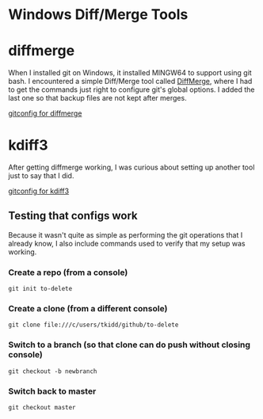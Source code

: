 # Windows Diff/Merge Tools

# diffmerge
When I installed git on Windows, it installed MINGW64 to support using git bash. I encountered a simple Diff/Merge tool called [DiffMerge](https://sourcegear.com/diffmerge/downloads.php), where I had to get the commands just right to configure git's global options. I added the last one so that backup files are not kept after merges.

[gitconfig for diffmerge](./.gitconfig.diffmerge)

# kdiff3
After getting diffmerge working, I was curious about setting up another tool just to say that I did.

[gitconfig for kdiff3](./.gitconfig.kdiff3)


## Testing that configs work

Because it wasn't quite as simple as performing the git operations that I already know, I also include commands used to verify that my setup was working.

### Create a repo (from a console)

    git init to-delete
    
### Create a clone (from a different console)

    git clone file:///c/users/tkidd/github/to-delete
    
### Switch to a branch (so that clone can do push without closing console)

    git checkout -b newbranch
    
### Switch back to master

    git checkout master
